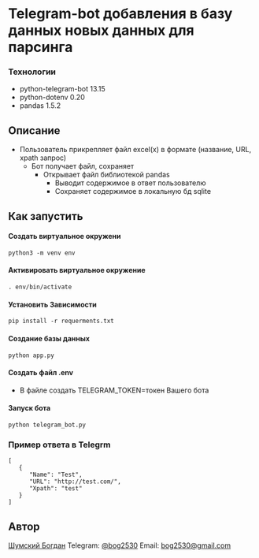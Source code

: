 # Telegram-bot  добавления в базу данных новых данных для парсинга

### Технологии
- python-telegram-bot 13.15  
- python-dotenv 0.20  
- pandas 1.5.2


## Описание
- Пользователь прикрепляет файл excel(x) в формате (название, URL, xpath запрос)
  - Бот получает файл, сохраняет
    - Открывает файл библиотекой pandas
      - Выводит содержимое в ответ пользователю
       - Сохраняет содержимое в локальную бд sqlite

## Как запустить

#### Создать виртуальное окружени
```
python3 -m venv env
```
#### Активировать виртуальное окружение 
```
. env/bin/activate
```
#### Установить Зависимости
```
pip install -r requerments.txt
```
#### Создание базы данных
```
python app.py
```
#### Создать файл .env
- В файле создать TELEGRAM_TOKEN=токен Вашего бота
#### Запуск бота 
```
python telegram_bot.py
```

### Пример ответа в Telegrm 
```
[
   {
      "Name": "Test",
      "URL": "http://test.com/",
      "Xpath": "test"
   }
]
```
## Автор
[Шумский Богдан](https://github.com/bog2530)
Telegram: [@bog2530](https://t.me/bog2530)
Email: bog2530@gmail.com